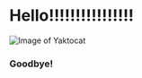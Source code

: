 # Hello!!!!!!!!!!!!!!!!






![Image of Yaktocat](https://octodex.github.com/images/yaktocat.png)




















### Goodbye!
